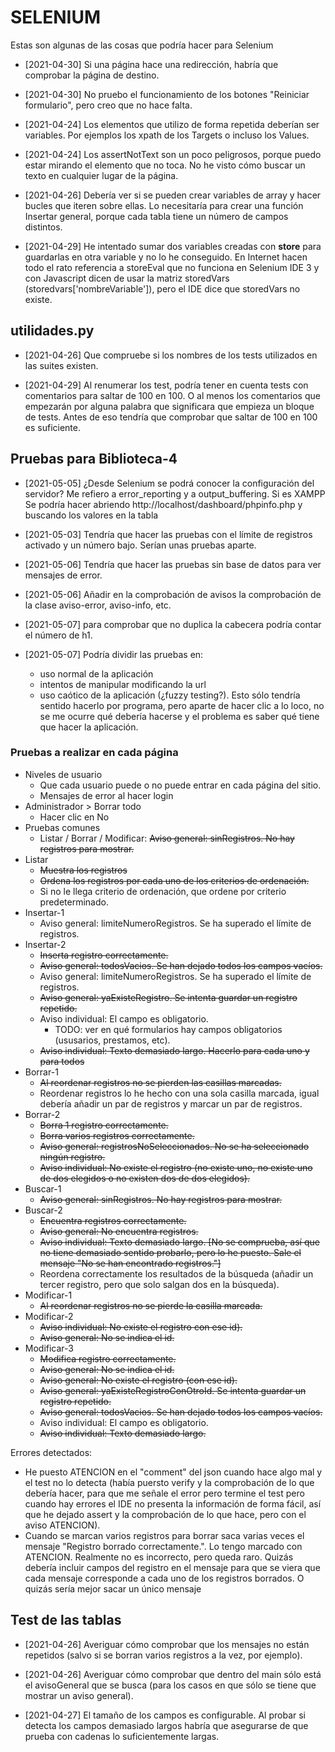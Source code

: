 # SELENIUM

Estas son algunas de las cosas que podría hacer para Selenium

* [2021-04-30] Si una página hace una redirección, habría que comprobar la página de destino.

* [2021-04-30] No pruebo el funcionamiento de los botones "Reiniciar formulario", pero creo que no hace falta.

* [2021-04-24] Los elementos que utilizo de forma repetida deberían ser variables. Por ejemplos los xpath de los Targets o incluso los Values.

* [2021-04-24] Los assertNotText son un poco peligrosos, porque puedo estar mirando el elemento que no toca. No he visto cómo buscar un texto en cualquier lugar de la página.

* [2021-04-26] Debería ver si se pueden crear variables de array y hacer bucles que iteren sobre ellas. Lo necesitaría para crear una función Insertar general, porque cada tabla tiene un número de campos distintos.

* [2021-04-29] He intentado sumar dos variables creadas con **store** para guardarlas en otra variable y no lo he conseguido. En Internet hacen todo el rato referencia a storeEval que no funciona en Selenium IDE 3 y con Javascript dicen de usar la matriz storedVars (storedvars['nombreVariable']), pero el IDE dice que storedVars no existe.


## utilidades.py

* [2021-04-26] Que compruebe si los nombres de los tests utilizados en las suites existen.

* [2021-04-29] Al renumerar los test, podría tener en cuenta tests con comentarios para saltar de 100 en 100. O al menos los comentarios que empezarán por alguna palabra que significara que empieza un bloque de tests. Antes de eso tendría que comprobar que saltar de 100 en 100 es suficiente.


## Pruebas para Biblioteca-4

* [2021-05-05] ¿Desde Selenium se podrá conocer la configuración del servidor? Me refiero a error_reporting y a output_buffering. Si es XAMPP Se podría hacer abriendo http://localhost/dashboard/phpinfo.php y buscando los valores en la tabla

* [2021-05-03] Tendría que hacer las pruebas con el límite de registros activado y un número bajo. Serían unas pruebas aparte.

* [2021-05-06] Tendría que hacer las pruebas sin base de datos para ver mensajes de error.

* [2021-05-06] Añadir en la comprobación de avisos la comprobación de la clase aviso-error, aviso-info, etc.

* [2021-05-07] para comprobar que no duplica la cabecera podría contar el número de h1.

* [2021-05-07] Podría dividir las pruebas en:
  - uso normal de la aplicación
  - intentos de manipular modificando la url
  - uso caótico de la aplicación (¿fuzzy testing?). Esto sólo tendría sentido hacerlo por programa, pero aparte de hacer clic a lo loco, no se me ocurre qué debería hacerse y el problema es saber qué tiene que hacer la aplicación.


### Pruebas a realizar en cada página

- Niveles de usuario
  - Que cada usuario puede o no puede entrar en cada página del sitio.
  - Mensajes de error al hacer login
- Administrador > Borrar todo
  - Hacer clic en No
- Pruebas comunes
  - Listar / Borrar / Modificar: <s>Aviso general: sinRegistros. No hay registros para mostrar.</s>
- Listar
  - <s>Muestra los registros</s>
  - <s>Ordena los registros por cada uno de los criterios de ordenación.</s>
  - Si no le llega criterio de ordenación, que ordene por criterio predeterminado.
- Insertar-1
  - Aviso general: limiteNumeroRegistros. Se ha superado el límite de registros.
- Insertar-2
  - <s>Inserta registro correctamente.</s>
  - <s>Aviso general: todosVacios. Se han dejado todos los campos vacíos.</s>
  - Aviso general: limiteNumeroRegistros. Se ha superado el límite de registros.
  - <s>Aviso general: yaExisteRegistro. Se intenta guardar un registro repetido.</s>
  - Aviso individual: El campo es obligatorio.
    - TODO: ver en qué formularios hay campos obligatorios (ususarios, prestamos, etc).
  - <s>Aviso individual: Texto demasiado largo. Hacerlo para cada uno y para todos</s>
- Borrar-1
  - <s>Al reordenar registros no se pierden las casillas marcadas.</s>
  - Reordenar registros lo he hecho con una sola casilla marcada, igual debería añadir un par de registros y marcar un par de registros.
- Borrar-2
  - <s>Borra 1 registro correctamente.</s>
  - <s>Borra varios registros correctamente.</s>
  - <s>Aviso general: registrosNoSeleccionados. No se ha seleccionado ningún registro.</s>
  - <s>Aviso individual: No existe el registro (no existe uno, no existe uno de dos elegidos o no existen dos de dos elegidos).</s>
- Buscar-1
  - <s>Aviso general: sinRegistros. No hay registros para mostrar.</s>
- Buscar-2
  - <s>Encuentra registros correctamente.</s>
  - <s>Aviso general: No encuentra registros.</s>
  - <s>Aviso individual: Texto demasiado largo. [No se comprueba, así que no tiene demasiado sentido probarlo, pero lo he puesto. Sale el mensaje "No se han encontrado registros."]</s>
  - Reordena correctamente los resultados de la búsqueda (añadir un tercer registro, pero que solo salgan dos en la búsqueda).
- Modificar-1
  - <s>Al reordenar registros no se pierde la casilla marcada.</s>
- Modificar-2
  - <s>Aviso individual: No existe el registro con ese id).</s>
  - <s>Aviso general: No se indica el id.</s>
- Modificar-3
  - <s>Modifica registro correctamente.</s>
  - <s>Aviso general: No se indica el id.</s>
  - <s>Aviso general: No existe el registro (con ese id).</s>
  - <s>Aviso general: yaExisteRegistroConOtroId. Se intenta guardar un registro repetido.</s>
  - <s>Aviso general: todosVacios. Se han dejado todos los campos vacíos.</s>
  - Aviso individual: El campo es obligatorio.
  - <s>Aviso individual: Texto demasiado largo.</s>

Errores detectados:
  - He puesto ATENCION en el "comment" del json cuando hace algo mal y el test no lo detecta (había puersto verify y la comprobación de lo que debería hacer, para que me señale el error pero termine el test pero cuando hay errores el IDE no presenta la información de forma fácil, así que he dejado assert y la comprobación de lo que hace, pero con el aviso ATENCION).
  - Cuando se marcan varios registros para borrar saca varias veces el mensaje "Registro borrado correctamente.". Lo tengo marcado con ATENCION. Realmente no es incorrecto, pero queda raro. Quizás debería incluir campos del registro en el mensaje para que se viera que cada mensaje corresponde a cada uno de los registros borrados. O quizás sería mejor sacar un único mensaje


## Test de las tablas

* [2021-04-26] Averiguar cómo comprobar que los mensajes no están repetidos (salvo si se borran varios registros a la vez, por ejemplo).

* [2021-04-26] Averiguar cómo comprobar que dentro del main sólo está el avisoGeneral que se busca (para los casos en que sólo se tiene que mostrar un aviso general).

* [2021-04-27] El tamaño de los campos es configurable. Al probar si detecta los campos demasiado largos habría que asegurarse de que prueba con cadenas lo suficientemente largas.
